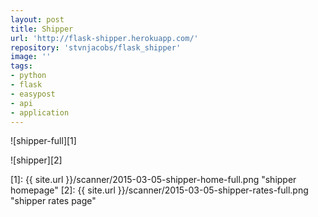 ```yaml
---
layout: post
title: Shipper
url: 'http://flask-shipper.herokuapp.com/'
repository: 'stvnjacobs/flask_shipper'
image: ''
tags:
- python
- flask
- easypost
- api
- application
---
```


![shipper-full][1]

![shipper][2]


[1]: {{ site.url }}/scanner/2015-03-05-shipper-home-full.png "shipper homepage"
[2]: {{ site.url }}/scanner/2015-03-05-shipper-rates-full.png "shipper rates page"
